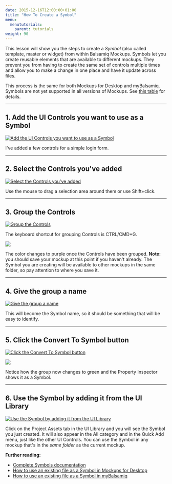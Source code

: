 ```yaml
---
date: 2015-12-16T12:00:00+01:00
title: "How To Create a Symbol"
menu:
  menututorials:
    parent: tutorials
weight: 90
---
```


This lesson will show you the steps to create a _Symbol_ (also called template, master or widget) from within Balsamiq Mockups. Symbols let you create reusable elements that are available to different mockups. They prevent you from having to create the same set of controls multiple times and allow you to make a change in one place and have it update across files.

This process is the same for both Mockups for Desktop and myBalsamiq. Symbols are not yet supported in all versions of Mockups. See [this table](http://balsamiq.com/products/compare/) for details.

* * *

## 1\. Add the UI Controls you want to use as a Symbol

[![Add the UI Controls you want to use as a Symbol](http://media.balsamiq.com/img/support/guides/How_to_Create_a_Symbol/media_1379616291851.png)](http://media.balsamiq.com/img/support/guides/How_to_Create_a_Symbol/media_1379616291851_lg.png "1\. Add the UI Controls you want to use as a Symbol")

I've added a few controls for a simple login form.

* * *

## 2\. Select the Controls you've added

[![Select the Controls you've added](http://media.balsamiq.com/img/support/guides/How_to_Create_a_Symbol/media_1379616597803.png)](http://media.balsamiq.com/img/support/guides/How_to_Create_a_Symbol/media_1379616597803_lg.png "2\. Select the Controls you've added")

Use the mouse to drag a selection area around them or use Shift+click.

* * *

## 3\. Group the Controls

[![Group the Controls](http://media.balsamiq.com/img/support/guides/How_to_Create_a_Symbol/media_1379618839406.png)](http://media.balsamiq.com/img/support/guides/How_to_Create_a_Symbol/media_1379618839406_lg.png "3\. Group the Controls")

The keyboard shortcut for grouping Controls is CTRL/CMD+G.

[![](http://media.balsamiq.com/img/support/guides/How_to_Create_a_Symbol/media_1379616569398.png)](http://media.balsamiq.com/img/support/guides/How_to_Create_a_Symbol/media_1379616569398_lg.png "3\. ")

The color changes to purple once the Controls have been grouped. **Note:** you should save your mockup at this point if you haven't already. The Symbol you are creating will be available to other mockups in the same folder, so pay attention to where you save it.

* * *

## 4\. Give the group a name

[![Give the group a name](http://media.balsamiq.com/img/support/guides/How_to_Create_a_Symbol/media_1379616384025.png)](http://media.balsamiq.com/img/support/guides/How_to_Create_a_Symbol/media_1379616384025_lg.png "4\. Give the group a name")

This will become the Symbol name, so it should be something that will be easy to identify.

* * *

## 5\. Click the Convert To Symbol button

[![Click the Convert To Symbol button](http://media.balsamiq.com/img/support/guides/How_to_Create_a_Symbol/media_1379618677613.png)](http://media.balsamiq.com/img/support/guides/How_to_Create_a_Symbol/media_1379618677613_lg.png "5\. Click the Convert To Symbol button")

[![](http://media.balsamiq.com/img/support/guides/How_to_Create_a_Symbol/media_1379616445703.png)](http://media.balsamiq.com/img/support/guides/How_to_Create_a_Symbol/media_1379616445703_lg.png "5\. ")

Notice how the group now changes to green and the Property Inspector shows it as a Symbol.

* * *

## 6\. Use the Symbol by adding it from the UI Library

[![Use the Symbol by adding it from the UI Library](http://media.balsamiq.com/img/support/guides/How_to_Create_a_Symbol/media_1379616484725.png)](http://media.balsamiq.com/img/support/guides/How_to_Create_a_Symbol/media_1379616484725_lg.png "6\. Use the Symbol by adding it from the UI Library")

Click on the Project Assets tab in the UI Library and you will see the Symbol you just created. It will also appear in the All category and in the Quick Add menu, just like the other UI Controls. You can use the Symbol in any mockup that's in the _same folder_ as the current mockup.

**Further reading:**

*   [Complete Symbols documentation](http://support.balsamiq.com/customer/portal/articles/110439)
*   [How to use an existing file as a Symbol in Mockups for Desktop](http://support.balsamiq.com/customer/portal/articles/1311320)
*   [How to use an existing file as a Symbol in myBalsamiq](http://support.balsamiq.com/customer/portal/articles/1311321)